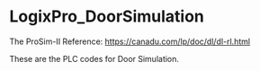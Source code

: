 # LogixPro_DoorSimulation
The ProSim-II 
Reference: https://canadu.com/lp/doc/dl/dl-rl.html

These are the PLC codes for Door Simulation.
